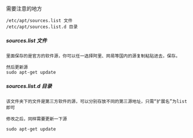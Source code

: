 需要注意的地方

```
/etc/apt/sources.list 文件
/etc/apt/sources.list.d 目录
```

##### sources.list 文件

```
里面保存的是官方的软件源，你可以任一选择阿里、网易等国内的源复制粘贴进去，保存。

然后更新源
sudo apt-get update
```

##### sources.list.d 目录

```
该文件夹下的文件是第三方软件的源，可以分别存放不同的第三源地址，只需“扩展名”为list即可

修改之后，同样需要更新一下源

sudo apt-get update
```






